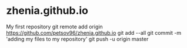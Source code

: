 # zhenia.github.io
My first repository
git remote add origin https://github.com/petsov96/zhenia.github.io
git add --all
git commit -m 'adding my files to my repository'
git push -u origin master
